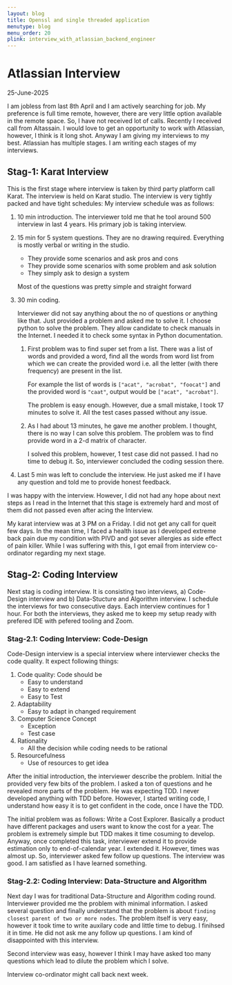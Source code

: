 ```yaml
---
layout: blog
title: Openssl and single threaded application
menutype: blog
menu_order: 20
plink: interview_with_atlassian_backend_engineer
---
```


# Atlassian Interview
25-June-2025

I am jobless from last 8th April and I am actively searching for job. My preference is full time remote, however, there are very little option available in the remote space. So, I have not received lot of calls. Recently I received call from Altassain. I would love to get an opportunity to work with Atlassian, however, I think is it long shot. Anyway I am giving my interviews to my best. Atlassian has multiple stages. I am writing each stages of my interviews.

## Stag-1: Karat Interview

This is the first stage where interview is taken by third party platform call Karat. The interview is held on Karat studio. The interview is very tightly packed and have tight schedules: My interview schedule was as follows:

1. 10 min introduction. The interviewer told me that he tool around 500 interview in last 4 years. His primary job is taking interview.
1. 15 min for 5 system questions. They are no drawing required. Everything is mostly verbal or writing in the studio.
    * They provide some scenarios and ask pros and cons
    * They provide some scenarios with some problem and ask solution
    * They simply ask to design a system

    Most of the questions was pretty simple and straight forward

1. 30 min coding.

    Interviewer did not say anything about the no of questions or anything like that. Just provided a problem and asked me to solve it. I choose python to solve the problem. They allow candidate to check manuals in the Internet. I needed it to check some syntax in Python documentation.

    1. First problem was to find super set from a list. There was a list of words and provided a word, find all the words from word list from which we can create the provided word i.e. all the letter (with there frequency) are present in the list.

        For example the list of words is `["acat", "acrobat", "foocat"]` and the provided word is `"caat"`, output would be `["acat", "acrobat"]`.

        The problem is easy enough. However, due a small mistake, I took 17 minutes to solve it. All the test cases passed without any issue.

    1. As I had about 13 minutes, he gave me another problem. I thought, there is no way I can solve this problem. The problem was to find provide word in a 2-d matrix of character.

        I solved this problem, however, 1 test case did not passed. I had no time to debug it. So, interviewer concluded the coding session there.
1. Last 5 min was left to conclude the interview. He just asked me if I have any question and told me to provide honest feedback.


I was happy with the interview. However, I did not had any hope about next steps as I read in the Internet that this stage is extremely hard and most of them did not passed even after acing the Interview.

My karat interview was at 3 PM on a Friday. I did not get any call for queit few days. In the mean time, I faced a health issue as I developed extreme back pain due my condition with PIVD and got sever allergies as side effect of pain killer. While I was suffering with this, I got email from interview co-ordinator regarding my next stage.


## Stag-2: Coding Interview

Next stag is coding interview. It is consisting two interviews, a) Code-Design interview and b) Data-Stucture and Algorithm interview. I schedule the interviews for two consecutive days. Each interview continues for 1 hour. For both the interviews, they asked me to keep my setup ready with prefered IDE with pefered tooling and Zoom.

### Stag-2.1: Coding Interview: Code-Design

Code-Design interview is a special interview where interviewer checks the code quality. It expect following things:
1. Code quality: Code should be
    * Easy to understand
    * Easy to extend
    * Easy to Test
2. Adaptability
    * Easy to adapt in changed requirement
3. Computer Science Concept
    * Exception
    * Test case
4. Rationality
    * All the decision while coding needs to be rational
5. Resourcefulness
    * Use of resources to get idea

After the initial introduction, the interviewer describe the problem. Initial the provided very few bits of the problem. I asked a ton of questions and he revealed more parts of the problem. He was expecting TDD. I never developed anything with TDD before. However, I started writing code, I understand how easy it is to get confident in the code, once I have the TDD.

The initial problem was as follows: Write a Cost Explorer. Basically a product have different packages and users want to know the cost for a year. The problem is extremely simple but TDD makes it time cosuming to develop. Anyway, once completed this task, interviewer extend it to provide estimation only to end-of-calendar year. I extended it. However, times was almost up. So, interviewer asked few follow up questions. The interview was good. I am satisfied as I have learned something.

### Stag-2.2: Coding Interview: Data-Structure and Algorithm
Next day I was for traditional Data-Structure and Algorithm coding round. Interviewer provided me the problem with minimal information. I asked several question and finally understand that the problem is about `finding closest parent of two or more nodes`. The problem itself is very easy, however it took time to write auxilary code and little time to debug. I finihsed it in time. He did not ask me any follow up questions. I am kind of disappointed with this interview.

Second interview was easy, however I think I may have asked too many questions which lead to dilute the problem which I solve.

Interview co-ordinator might call back next week.